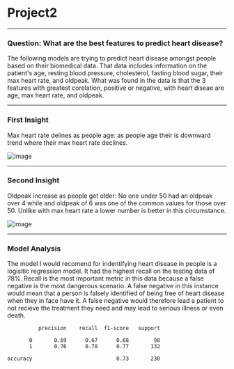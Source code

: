 # Project2

---
### Question: What are the best features to predict heart disease?
The following models are trying to predict heart disease amongst people based on their biomedical data. That data includes information on the patient's age, resting blood pressure, cholesterol, fasting blood sugar, their max heart rate, and oldpeak. What was found in the data is that the 3 features with greatest corelation, positive or negative, with heart diseae are age, max heart rate, and oldpeak. 

---
### First Insight
Max heart rate delines as people age: as people age their is downward trend where their max heart rate declines.

![image](https://user-images.githubusercontent.com/49537432/222751037-4ba26c87-3ac7-447d-bc8c-eff93eacfdfa.png)

---
### Second Insight
Oldpeak increase as people get older: No one under 50 had an oldpeak over 4 while and oldpeak of 6 was one of the common values for those over 50. Unlike with max heart rate a lower number is better in this circumstance. 

![image](https://user-images.githubusercontent.com/49537432/222756230-d9c572d5-aff5-442c-928b-3105dd850b63.png)

---
### Model Analysis

The model I would recomend for indentifying heart disease in people is a logisitic regression model. It had the highest recall on the testing data of 78%. Recall is the most important metric in this data because a false negative is the most dangerous scenario. A false negative in this instance would mean that a person is falsely identified of being free of heart disease when they in face have it. A false negative would therefore lead a patient to not recieve the treatment they need and may lead to serious illness or even death. 

              precision    recall  f1-score   support

           0       0.69      0.67      0.68        98
           1       0.76      0.78      0.77       132

    accuracy                           0.73       230

